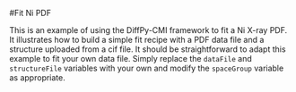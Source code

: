 #Fit Ni PDF

This is an example of using the DiffPy-CMI framework to fit a Ni X-ray PDF. It
illustrates how to build a simple fit recipe with a PDF data file and a
structure uploaded from a cif file. It should be straightforward to adapt this
example to fit your own data file.  Simply replace the ``dataFile`` and
``structureFile`` variables with your own and modify the ``spaceGroup`` variable
as appropriate.
